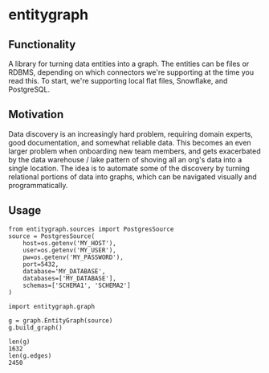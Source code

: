 # entitygraph

## Functionality

A library for turning data entities into a graph.  The entities
can be files or RDBMS, depending on which connectors we're supporting
at the time you read this.  To start, we're supporting local flat files,
Snowflake, and PostgreSQL.

## Motivation

Data discovery is an increasingly hard problem, requiring domain
experts, good documentation, and somewhat reliable data.  This becomes
an even larger problem when onboarding new team members, and gets
exacerbated by the data warehouse / lake pattern of shoving all an org's
data into a single location.  The idea is to automate some of the discovery
by turning relational portions of data into graphs, which can be navigated
visually and programmatically.  

## Usage
```
from entitygraph.sources import PostgresSource
source = PostgresSource(
    host=os.getenv('MY_HOST'),
    user=os.getenv('MY_USER'),
    pw=os.getenv('MY_PASSWORD'),
    port=5432,
    database='MY_DATABASE',
    databases=['MY_DATABASE'],
    schemas=['SCHEMA1', 'SCHEMA2']
)

import entitygraph.graph

g = graph.EntityGraph(source)
g.build_graph()

len(g)
1632
len(g.edges)
2450
```
